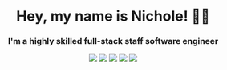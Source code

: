 <h1 align="center">Hey, my name is Nichole! 👋🏻</h1>
<h3 align="center">I'm a highly skilled full-stack staff software engineer</h3>
<p align="center">
  <a href="https://www.goodreads.com/nicholemattera" target="_blank"><img src="https://img.shields.io/badge/nicholemattera-Goodreads-%23F4F1EA" /></a>
  <a href="https://www.instagram.com/nichole.makes" target="_blank"><img src="https://img.shields.io/badge/Art%20%26%20Photography-Instagram-%23E1306C" /></a>
  <a href="https://instagram.com/sif_tauriel_ferdinand_and_chet" target="_blank"><img src="https://img.shields.io/badge/Cats-Instagram-%23E1306C" /></a>
  <a href="https://www.instagram.com/nichole.climbs" target="_blank"><img src="https://img.shields.io/badge/Climbing-Instagram-%23E1306C" /></a>
  <a href="https://www.linkedin.com/in/nicholemattera" target="_blank"><img src="https://img.shields.io/badge/nicholemattera-LinkedIn-%2300A0DC" /></a>
</p>
